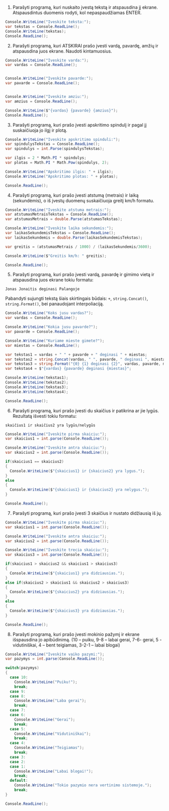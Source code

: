 
1. Parašyti programą, kuri nuskaito įvestą tekstą ir atspausdina jį ekrane. Atspausdintus duomenis rodyti, kol nepaspaudžiamas ENTER. 

```c#
Console.WriteLine("Iveskite teksta:");
var tekstas = Console.ReadLine();
Console.WriteLine(tekstas);
Console.ReadLine();
```

2. Parašyti programą, kuri ATSKIRAI prašo įvesti vardą, pavardę, amžių ir atspausdina juos ekrane. Naudoti kintamuosius.

```c#
Console.WriteLine("Iveskite varda:");
var vardas = Console.ReadLine();


Console.WriteLine("Iveskite pavarde:");
var pavarde = Console.ReadLine();


Console.WriteLine("Iveskite amziu:");
var amzius = Console.ReadLine();

Console.WriteLine($"{vardas} {pavarde} {amzius}");
Console.ReadLine();
```
3. Parašyti programą, kuri prašo įvesti apskritimo spindulį ir pagal jį suskaičiuoja jo ilgį ir plotą.

```c#
Console.WriteLine("Iveskite apskritimo spinduli:");
var spindulysTekstas = Console.ReadLine();
var spindulys = int.Parse(spindulysTekstas);

var ilgis = 2 * Math.PI * spindulys;
var plotas = Math.PI * Math.Pow(spindulys, 2);

Console.WriteLine("Apskritimo ilgis: " + ilgis);
Console.WriteLine("Apskritimo plotas: " + plotas);

Console.ReadLine();
```
4. Parašyti programą, kuri prašo įvesti atstumą (metrais) ir laiką (sekundėmis), o iš įvestų duomenų suskaičiuoja greitį km/h formatu.

```c#
Console.WriteLine("Iveskite atstuma metrais:");
var atstumasMetraisTekstas = Console.ReadLine();
var atstumasMetrais = double.Parse(atstumasTekstas);

Console.WriteLine("Iveskite laika sekundemis:");
var laikasSekundemisTekstas = Console.ReadLine();
var laikasSekundemis = double.Parse(laikasSekundemisTekstas);

var greitis = (atstumasMetrais / 1000) / (laikasSekundemis/3600);

Console.WriteLine($"Greitis km/h: " greitis);

Console.ReadLine();
```

5. Parašyti programą, kuri prašo įvesti vardą, pavardę ir gimimo vietą ir atspausdina juos ekrane tokiu formatu:

`Jonas Jonaitis deginasi Palangoje`

Pabandyti sujungti tekstą šiais skirtingais būdais: `+`, `string.Concat()`, `string.Format()`, bei panaudojant interpoliaciją.

```c#
Console.WriteLine("Koks jusu vardas?");
var vardas = Console.ReadLine();

Console.WriteLine("Kokia jusu pavarde?");
var pavarde = Console.ReadLine();

Console.WriteLine("Kuriame mieste gimete?");
var miestas = Console.ReadLine();

var tekstas1 = vardas + " " + pavarde + " deginasi " + miestas;
var tekstas2 = string.Concat(vardas, " ", pavarde, " deginasi ", miestas); 
var tekstas3 = string.Format("{0} {1} deginasi {2}", vardas, pavarde, miestas);
var tekstas4 = $"{vardas} {pavarde} deginasi {miestas}";

Console.WriteLine(tekstas1);
Console.WriteLine(tekstas2);
Console.WriteLine(tekstas3);
Console.WriteLine(tekstas4);

Console.ReadLine();
```
6. Parašyti programą, kuri prašo įvesti du skaičius ir patikrina ar jie lygūs. Rezultatą išvesti tokiu formatu: 

`skaičius1 ir skaičius2 yra lygūs/nelygūs`

```c#
Console.WriteLine("Iveskite pirma skaiciu:");
var skaicius1 = int.parse(Console.ReadLine());

Console.WriteLine("Iveskite antra skaiciu:");
var skaicius2 = int.parse(Console.ReadLine());

if(skaicius1 == skaicius2)
{
  Console.WriteLine($"{skaicius1} ir {skaicius2} yra lygus.");
}
else 
{
  Console.WriteLine($"{skaicius1} ir {skaicius2} yra nelygus.");
}

Console.ReadLine();
```

7. Parašyti programą, kuri prašo įvesti 3 skaičius ir nustato didžiausią iš jų.

```c#
Console.WriteLine("Iveskite pirma skaiciu:");
var skaicius1 = int.parse(Console.ReadLine());

Console.WriteLine("Iveskite antra skaiciu:");
var skaicius2 = int.parse(Console.ReadLine());

Console.WriteLine("Iveskite trecia skaiciu:");
var skaicius3 = int.parse(Console.ReadLine());

if(skaicius1 > skaicius2 && skaicius1 > skaicius3)
{
  Console.WriteLine($"{skaicius1} yra didziausias.");
}
else if(skaicius2 > skaicius1 && skaicius2 > skaicius3)
{
  Console.WriteLine($"{skaicius2} yra didziausias.");
}
else 
{
  Console.WriteLine($"{skaicius3} yra didziausias.");
}

Console.ReadLine();
```

8. Parašyti programą, kuri prašo įvesti mokinio pažymį ir ekrane išspausdina jo apibūdinimą. 
(10 – puiku, 9-8 – labai gerai, 7-6- gerai, 5 - vidutiniškai, 4 – bent teigiamas, 3-2-1 – labai blogai)

```c#
Console.WriteLine("Iveskite vaiko pazymi:");
var pazymys = int.parse(Console.ReadLine());

switch(pazymys) 
{
  case 10:
    Console.WriteLine("Puiku!");
    break;
  case 9:
  case 8:
    Console.WriteLine("Laba gerai");
    break;
  case 7:
  case 6:
    Console.WriteLine("Gerai");
    break;
  case 5:
    Console.WriteLine("Vidutiniškai");
    break;
  case 4:
    Console.WriteLine("Teigiamas");
    break;
  case 3:
  case 2: 
  case 1:
    Console.WriteLine("Labai blogai!");
    break;
  default:
    Console.WriteLine("Tokio pazymio nera vertinimo sistemoje.");
    break;
}

Console.ReadLine();
```
